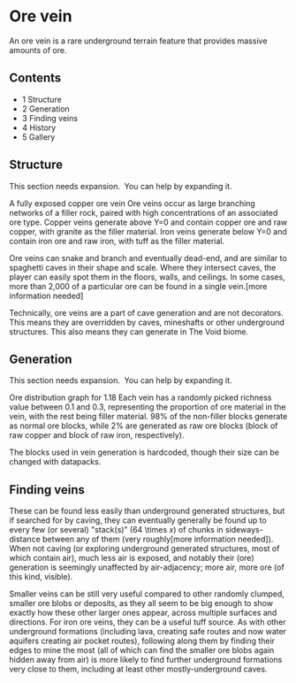 # Ore vein
An ore vein is a rare underground terrain feature that provides massive amounts of ore.

## Contents
- 1 Structure
- 2 Generation
- 3 Finding veins
- 4 History
- 5 Gallery

## Structure

  

This section needs expansion. 
You can help by expanding it.


A fully exposed copper ore vein
Ore veins occur as large branching networks of a filler rock, paired with high concentrations of an associated ore type. Copper veins generate above Y=0 and contain copper ore and raw copper, with granite as the filler material. Iron veins generate below Y=0 and contain iron ore and raw iron, with tuff as the filler material.

Ore veins can snake and branch and eventually dead-end, and are similar to spaghetti caves in their shape and scale. Where they intersect caves, the player can easily spot them in the floors, walls, and ceilings. In some cases, more than 2,000 of a particular ore can be found in a single vein.[more information needed]

Technically, ore veins are a part of cave generation and are not decorators. This means they are overridden by caves, mineshafts or other underground structures. This also means they can generate in The Void biome.

## Generation

  

This section needs expansion. 
You can help by expanding it.


Ore distribution graph for 1.18
Each vein has a randomly picked richness value between 0.1 and 0.3, representing the proportion of ore material in the vein, with the rest being filler material. 98% of the non-filler blocks generate as normal ore blocks, while 2% are generated as raw ore blocks (block of raw copper and block of raw iron, respectively).

The blocks used in vein generation is hardcoded, though their size can be changed with datapacks.

## Finding veins
These can be found less easily than underground generated structures, but if searched for by caving, they can eventually generally be found up to every few (or several) "stack(s)" (64 \times *x*) of chunks in sideways-distance between any of them (very roughly[more information needed]).  When not caving (or exploring underground generated structures, most of which contain air), much less air is exposed, and notably their (ore) generation is seemingly unaffected by air-adjacency; more air, more ore (of this kind, visible).

Smaller veins can be still very useful compared to other randomly clumped, smaller ore blobs or deposits, as they all seem to be big enough to show exactly how these other larger ones appear, across multiple surfaces and directions.  For iron ore veins, they can be a useful tuff source.  As with other underground formations (including lava, creating safe routes and now water aquifers creating air pocket routes), following along them by finding their edges to mine the most (all of which can find the smaller ore blobs again hidden away from air) is more likely to find further underground formations very close to them, including at least other mostly-underground caves.


